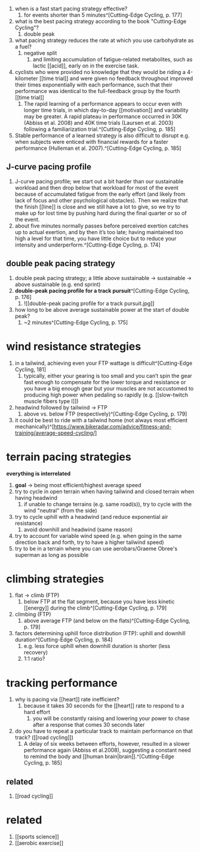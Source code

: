 1. when is a fast start pacing strategy effective?
	1. for events shorter than 5 minutes^[Cutting-Edge Cycling, p. 177]
2. what is the best pacing strategy according to the book "Cutting-Edge Cycling"?
	1. double peak
3. what pacing strategy reduces the rate at which you use carbohydrate as a fuel?
	1. negative split
		1. and limiting accumulation of fatigue-related metabolites, such as lactic [[acid]], early on in the exercise task.
5. cyclists who were provided no knowledge that they would be riding a 4-kilometer [[time trial]] and were given no feedback throughout improved their times exponentially with each performance, such that their performance was identical to the full-feedback group by the fourth [[time trial]]
	1. The rapid learning of a performance appears to occur even with longer time trials, in which day-to-day [[motivation]] and variability may be greater. A rapid plateau in performance occurred in 30K (Abbiss et al. 2008) and 40K time trials (Laursen et al. 2003) following a familiarization trial.^[Cutting-Edge Cycling, p. 185]
6. Stable performance of a learned strategy is also difficult to disrupt e.g. when subjects were enticed with financial rewards for a faster performance (Hulleman et al. 2007).^[Cutting-Edge Cycling, p. 185]
## J-curve pacing profile
1. J-curve pacing profile; we start out a bit harder than our sustainable workload and then drop below that workload for most of the event because of accumulated fatigue from the early effort (and likely from lack of focus and other psychological obstacles). Then we realize that the finish [[line]] is close and we still have a lot to give, so we try to make up for lost time by pushing hard during the final quarter or so of the event.
2. about five minutes normally passes before perceived exertion catches up to actual exertion, and by then it’s too late; having maintained too high a level for that time, you have little choice but to reduce your intensity and underperform.^[Cutting-Edge Cycling, p. 174]

## double peak pacing strategy
1. double peak pacing strategy; a little above sustainable → sustainable → above sustainable (e.g. end sprint)
2. **double-peak pacing profile for a track pursuit**^[Cutting-Edge Cycling, p. 176]
	1. ![[double-peak pacing profile for a track pursuit.jpg]]
3. how long to be above average sustainable power at the start of double peak?
	1. ~2 minutes^[Cutting-Edge Cycling, p. 175]

# wind resistance strategies
1. in a tailwind, achieving even your FTP wattage is difficult^[Cutting-Edge Cycling, 181]
	1. typically, either your gearing is too small and you can’t spin the gear fast enough to compensate for the lower torque and resistance or you have a big enough gear but your muscles are not accustomed to producing high power when pedaling so rapidly (e.g. [[slow-twitch muscle fibers type I]])
2. headwind followed by tailwind → FTP
	1. above vs. below FTP (respectively)^[Cutting-Edge Cycling, p. 179]
3. it could be best to ride with a tailwind home (not always most efficient mechanically)^[https://www.bikeradar.com/advice/fitness-and-training/average-speed-cycling/]

# terrain pacing strategies
**everything is interrelated**
1. **goal** → being most efficient/highest average speed
2. try to cycle in open terrain when having tailwind and closed terrain when having headwind
	1. if unable to change terrains (e.g. same road(s)), try to cycle with the wind "neutral" (from the side)
3. try to cycle uphill with a headwind (and reduce exponential air resistance)
	1. avoid downhill and headwind (same reason)
4. try to account for variable wind speed (e.g. when going in the same direction back and forth, try to have a higher tailwind speed)
5. try to be in a terrain where you can use aerobars/Graeme Obree's superman as long as possible

# climbing strategies
1. flat → climb (FTP)
	1. below FTP at the flat segment, because you have less kinetic [[energy]] during the climb^[Cutting-Edge Cycling, p. 179]
2. climbing (FTP)
	1. above average FTP (and below on the flats)^[Cutting-Edge Cycling, p. 179]
3. factors determining uphill force distribution (FTP): uphill and downhill duration^[Cutting-Edge Cycling, p. 184]
	1. e.g. less force uphill when downhill duration is shorter (less recovery)
	2. 1:1 ratio?

# tracking performance
1. why is pacing via [[heart]] rate inefficient?
	1. because it takes 30 seconds for the [[heart]] rate to respond to a hard effort
		1. you will be constantly raising and lowering your power to chase after a response that comes 30 seconds later
2. do you have to repeat a particular track to maintain performance on that track? ([[road cycling]])
	1. A delay of six weeks between efforts, however, resulted in a slower performance again (Abbiss et al.2008), suggesting a constant need to remind the body and [[human brain|brain]].^[Cutting-Edge Cycling, p. 185]

## related
1. [[road cycling]]

# related
1. [[sports science]]
2. [[aerobic exercise]]